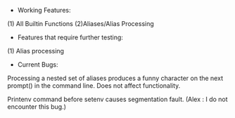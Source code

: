* Working Features:

(1) All Builtin Functions (2)Aliases/Alias Processing

* Features that require further testing:

(1) Alias processing

*	Current Bugs:

Processing a nested set of aliases produces a funny character on the next prompt() in the command line. Does not affect functionality.

Printenv command before setenv causes segmentation fault. (Alex : I do not encounter this bug.)

